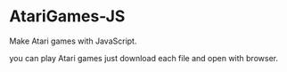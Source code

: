 # AtariGames-JS
Make Atari games with JavaScript.

you can play Atari games just download each file and open with browser.
